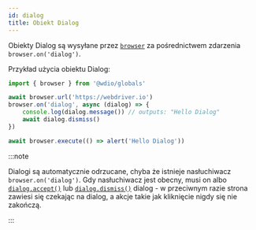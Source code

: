 ```yaml
---
id: dialog
title: Obiekt Dialog
---
```


Obiekty Dialog są wysyłane przez [`browser`](/docs/api/browser) za pośrednictwem zdarzenia `browser.on('dialog')`.

Przykład użycia obiektu Dialog:

```ts
import { browser } from '@wdio/globals'

await browser.url('https://webdriver.io')
browser.on('dialog', async (dialog) => {
    console.log(dialog.message()) // outputs: "Hello Dialog"
    await dialog.dismiss()
})

await browser.execute(() => alert('Hello Dialog'))
```

:::note

Dialogi są automatycznie odrzucane, chyba że istnieje nasłuchiwacz `browser.on('dialog')`. Gdy nasłuchiwacz jest obecny, musi on albo [`dialog.accept()`](/docs/api/dialog/accept) lub [`dialog.dismiss()`](/docs/api/dialog/dismiss) dialog - w przeciwnym razie strona zawiesi się czekając na dialog, a akcje takie jak kliknięcie nigdy się nie zakończą.

:::